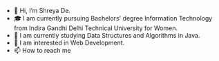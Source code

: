 - 👋 Hi, I’m Shreya De.
- 🎓 I am currently pursuing Bachelors' degree Information Technology from Indira Gandhi Delhi Technical University for Women.
- 🌱 I am currently studying Data Structures and Algorithms in Java.
- 👀 I am interested in Web Development.
- 📫 How to reach me 
			


<!---
ShreyaDe01/ShreyaDe01 is a ✨ special ✨ repository because its `README.md` (this file) appears on your GitHub profile.
You can click the Preview link to take a look at your changes.
--->
